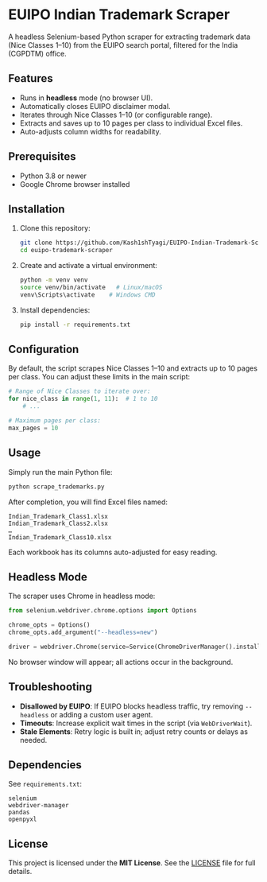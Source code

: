 # EUIPO Indian Trademark Scraper

A headless Selenium-based Python scraper for extracting trademark data (Nice Classes 1–10) from the EUIPO search portal, filtered for the India (CGPDTM) office.

## Features

* Runs in **headless** mode (no browser UI).
* Automatically closes EUIPO disclaimer modal.
* Iterates through Nice Classes 1–10 (or configurable range).
* Extracts and saves up to 10 pages per class to individual Excel files.
* Auto-adjusts column widths for readability.

## Prerequisites

* Python 3.8 or newer
* Google Chrome browser installed

## Installation

1. Clone this repository:

   ```bash
   git clone https://github.com/Kash1shTyagi/EUIPO-Indian-Trademark-Scraper.git
   cd euipo-trademark-scraper
   ```

2. Create and activate a virtual environment:

   ```bash
   python -m venv venv
   source venv/bin/activate   # Linux/macOS
   venv\Scripts\activate    # Windows CMD
   ```

3. Install dependencies:

   ```bash
   pip install -r requirements.txt
   ```

## Configuration

By default, the script scrapes Nice Classes 1–10 and extracts up to 10 pages per class. You can adjust these limits in the main script:

```python
# Range of Nice Classes to iterate over:
for nice_class in range(1, 11):  # 1 to 10
    # ...

# Maximum pages per class:
max_pages = 10
```

## Usage

Simply run the main Python file:

```bash
python scrape_trademarks.py
```

After completion, you will find Excel files named:

```
Indian_Trademark_Class1.xlsx
Indian_Trademark_Class2.xlsx
…
Indian_Trademark_Class10.xlsx
```

Each workbook has its columns auto-adjusted for easy reading.

## Headless Mode

The scraper uses Chrome in headless mode:

```python
from selenium.webdriver.chrome.options import Options

chrome_opts = Options()
chrome_opts.add_argument("--headless=new")

driver = webdriver.Chrome(service=Service(ChromeDriverManager().install()), options=chrome_opts)
```

No browser window will appear; all actions occur in the background.

## Troubleshooting

* **Disallowed by EUIPO**: If EUIPO blocks headless traffic, try removing `--headless` or adding a custom user agent.
* **Timeouts**: Increase explicit wait times in the script (via `WebDriverWait`).
* **Stale Elements**: Retry logic is built in; adjust retry counts or delays as needed.

## Dependencies

See `requirements.txt`:

```
selenium
webdriver-manager
pandas
openpyxl
```

## License

This project is licensed under the **MIT License**.
See the [LICENSE](LICENSE) file for full details.